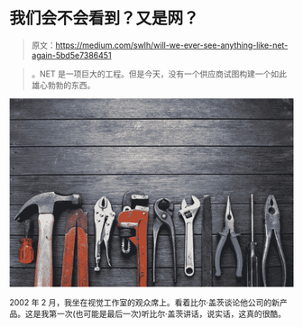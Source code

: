 # 我们会不会看到？又是网？

> 原文：<https://medium.com/swlh/will-we-ever-see-anything-like-net-again-5bd5e7386451>

> 。NET 是一项巨大的工程。但是今天，没有一个供应商试图构建一个如此雄心勃勃的东西。

![](img/6ffed647df2052d37ec7afe2d9e08729.png)

2002 年 2 月，我坐在视觉工作室的观众席上。看着比尔·盖茨谈论他公司的新产品。这是我第一次(也可能是最后一次)听比尔·盖茨讲话，说实话，这真的很酷。